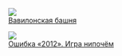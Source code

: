 ![](/books/sf_action/Феликс%20Разумовский/Вавилонская%20башня.jpg)  
[Вавилонская башня](/books/sf_action/Феликс%20Разумовский/Вавилонская%20башня)

![](/books/sf_action/Феликс%20Разумовский/Ошибка%20«2012».%20Игра%20нипочём.jpg)  
[Ошибка «2012». Игра нипочём](/books/sf_action/Феликс%20Разумовский/Ошибка%20«2012».%20Игра%20нипочём)
